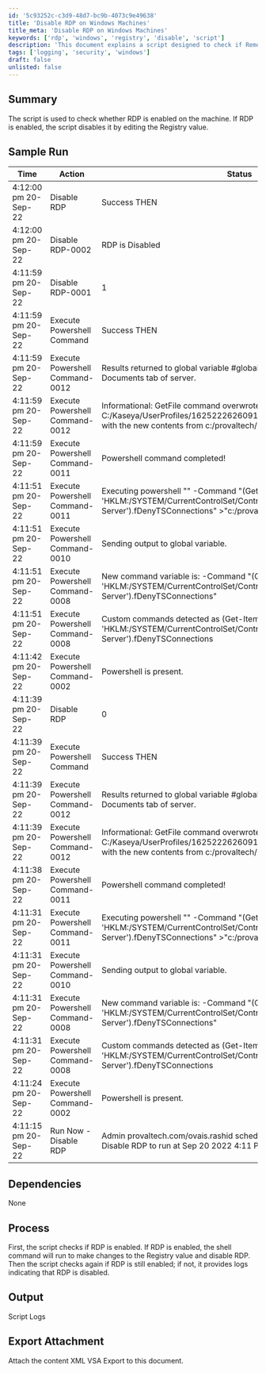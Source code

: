 ```yaml
---
id: '5c93252c-c3d9-48d7-bc9b-4073c9e49638'
title: 'Disable RDP on Windows Machines'
title_meta: 'Disable RDP on Windows Machines'
keywords: ['rdp', 'windows', 'registry', 'disable', 'script']
description: 'This document explains a script designed to check if Remote Desktop Protocol (RDP) is enabled on a Windows machine and disable it by modifying the relevant Registry value. It provides a detailed log of actions taken during the execution of the script, along with sample outputs and processes involved.'
tags: ['logging', 'security', 'windows']
draft: false
unlisted: false
---
```


## Summary

The script is used to check whether RDP is enabled on the machine. If RDP is enabled, the script disables it by editing the Registry value.

## Sample Run

| Time                     | Action                          | Status                                                                                                      | Link                           |
|--------------------------|---------------------------------|-------------------------------------------------------------------------------------------------------------|--------------------------------|
| 4:12:00 pm 20-Sep-22     | Disable RDP                    | Success THEN                                                                                               | provaltech.com/ovais.rashid   |
| 4:12:00 pm 20-Sep-22     | Disable RDP-0002               | RDP is Disabled                                                                                            | provaltech.com/ovais.rashid   |
| 4:11:59 pm 20-Sep-22     | Disable RDP-0001               | 1                                                                                                         | provaltech.com/ovais.rashid   |
| 4:11:59 pm 20-Sep-22     | Execute Powershell Command      | Success THEN                                                                                               | provaltech.com/ovais.rashid   |
| 4:11:59 pm 20-Sep-22     | Execute Powershell Command-0012 | Results returned to global variable #global:psresult# and saved in Documents tab of server.               | provaltech.com/ovais.rashid   |
| 4:11:59 pm 20-Sep-22     | Execute Powershell Command-0012 | Informational: GetFile command overwrote the server file C:/Kaseya/UserProfiles/162522262609191/GetFiles/../docs/psoutput.txt with the new contents from c:/provaltech/psoutput.txt in THEN step 2. | provaltech.com/ovais.rashid   |
| 4:11:59 pm 20-Sep-22     | Execute Powershell Command-0011 | Powershell command completed!                                                                               | provaltech.com/ovais.rashid   |
| 4:11:51 pm 20-Sep-22     | Execute Powershell Command-0011 | Executing powershell "" -Command "(Get-ItemProperty -Path 'HKLM:/SYSTEM/CurrentControlSet/Control/Terminal Server').fDenyTSConnections" >"c:/provaltech/psoutput.txt" | provaltech.com/ovais.rashid   |
| 4:11:51 pm 20-Sep-22     | Execute Powershell Command-0010 | Sending output to global variable.                                                                          | provaltech.com/ovais.rashid   |
| 4:11:51 pm 20-Sep-22     | Execute Powershell Command-0008 | New command variable is: -Command "(Get-ItemProperty -Path 'HKLM:/SYSTEM/CurrentControlSet/Control/Terminal Server').fDenyTSConnections" | provaltech.com/ovais.rashid   |
| 4:11:51 pm 20-Sep-22     | Execute Powershell Command-0008 | Custom commands detected as (Get-ItemProperty -Path 'HKLM:/SYSTEM/CurrentControlSet/Control/Terminal Server').fDenyTSConnections | provaltech.com/ovais.rashid   |
| 4:11:42 pm 20-Sep-22     | Execute Powershell Command-0002 | Powershell is present.                                                                                     | provaltech.com/ovais.rashid   |
| 4:11:39 pm 20-Sep-22     | Disable RDP                    | 0                                                                                                         | provaltech.com/ovais.rashid   |
| 4:11:39 pm 20-Sep-22     | Execute Powershell Command      | Success THEN                                                                                               | provaltech.com/ovais.rashid   |
| 4:11:39 pm 20-Sep-22     | Execute Powershell Command-0012 | Results returned to global variable #global:psresult# and saved in Documents tab of server.               | provaltech.com/ovais.rashid   |
| 4:11:39 pm 20-Sep-22     | Execute Powershell Command-0012 | Informational: GetFile command overwrote the server file C:/Kaseya/UserProfiles/162522262609191/GetFiles/../docs/psoutput.txt with the new contents from c:/provaltech/psoutput.txt in THEN step 2. | provaltech.com/ovais.rashid   |
| 4:11:38 pm 20-Sep-22     | Execute Powershell Command-0011 | Powershell command completed!                                                                               | provaltech.com/ovais.rashid   |
| 4:11:31 pm 20-Sep-22     | Execute Powershell Command-0011 | Executing powershell "" -Command "(Get-ItemProperty -Path 'HKLM:/SYSTEM/CurrentControlSet/Control/Terminal Server').fDenyTSConnections" >"c:/provaltech/psoutput.txt" | provaltech.com/ovais.rashid   |
| 4:11:31 pm 20-Sep-22     | Execute Powershell Command-0010 | Sending output to global variable.                                                                          | provaltech.com/ovais.rashid   |
| 4:11:31 pm 20-Sep-22     | Execute Powershell Command-0008 | New command variable is: -Command "(Get-ItemProperty -Path 'HKLM:/SYSTEM/CurrentControlSet/Control/Terminal Server').fDenyTSConnections" | provaltech.com/ovais.rashid   |
| 4:11:31 pm 20-Sep-22     | Execute Powershell Command-0008 | Custom commands detected as (Get-ItemProperty -Path 'HKLM:/SYSTEM/CurrentControlSet/Control/Terminal Server').fDenyTSConnections | provaltech.com/ovais.rashid   |
| 4:11:24 pm 20-Sep-22     | Execute Powershell Command-0002 | Powershell is present.                                                                                     | provaltech.com/ovais.rashid   |
| 4:11:15 pm 20-Sep-22     | Run Now - Disable RDP          | Admin provaltech.com/ovais.rashid scheduled procedure Run Now - Disable RDP to run at Sep 20 2022 4:11 PM | provaltech.com/ovais.rashid   |

## Dependencies

None

## Process

First, the script checks if RDP is enabled. If RDP is enabled, the shell command will run to make changes to the Registry value and disable RDP. Then the script checks again if RDP is still enabled; if not, it provides logs indicating that RDP is disabled.

## Output

Script Logs

## Export Attachment

Attach the content XML VSA Export to this document.
